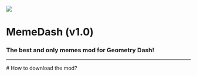 <img src="https://i.imgur.com/lDukC9u.jpg"> <br>
# MemeDash (v1.0)
### The best and only memes mod for Geometry Dash!
<hr>
# How to download the mod?
